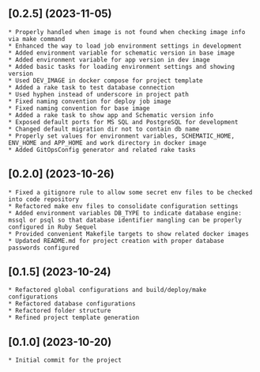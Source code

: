 ## [0.2.5] (2023-11-05)

	* Properly handled when image is not found when checking image info via make command
	* Enhanced the way to load job environment settings in development
	* Added environment variable for schematic version in base image
	* Added environment variable for app version in dev image
	* Added basic tasks for loading environment settings and showing version
	* Used DEV_IMAGE in docker compose for project template
	* Added a rake task to test database connection
	* Used hyphen instead of underscore in project path
	* Fixed naming convention for deploy job image
	* Fixed naming convention for base image
	* Added a rake task to show app and Schematic version info
	* Exposed default ports for MS SQL and PostgreSQL for development
	* Changed default migration dir not to contain db name
	* Properly set values for environment variables, SCHEMATIC_HOME, ENV_HOME and APP_HOME and work directory in docker image
	* Added GitOpsConfig generator and related rake tasks

## [0.2.0] (2023-10-26)

	* Fixed a gitignore rule to allow some secret env files to be checked into code repository
	* Refactored make env files to consolidate configuration settings
	* Added environment variables DB_TYPE to indicate database engine: mssql or psql so that database identifier mangling can be properly configured in Ruby Sequel
	* Provided convenient Makefile targets to show related docker images
	* Updated README.md for project creation with proper database passwords configured

## [0.1.5] (2023-10-24)

	* Refactored global configurations and build/deploy/make configurations
	* Refactored database configurations
	* Refactored folder structure
	* Refined project template generation

## [0.1.0] (2023-10-20)

	* Initial commit for the project
